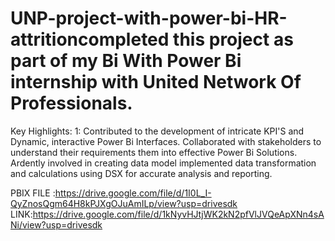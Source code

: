 # UNP-project-with-power-bi-HR-attritioncompleted this project as part of my Bi With Power Bi internship with United Network Of Professionals.
Key Highlights:
1: Contributed to the development of intricate KPI'S and Dynamic, interactive Power Bi Interfaces.
Collaborated with stakeholders to understand their requirements them into effective Power Bi Solutions.
Ardently involved in creating data model implemented data transformation and calculations using DSX for accurate analysis and reporting.

PBIX FILE :https://drive.google.com/file/d/1I0L_I-QyZnosQgm64H8kPJXgOJuAmILp/view?usp=drivesdk
LINK:https://drive.google.com/file/d/1kNyvHJtjWK2kN2pfVlJVQeApXNn4sANi/view?usp=drivesdk

